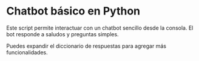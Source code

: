 # Chatbot básico en Python

Este script permite interactuar con un chatbot sencillo desde la consola. El bot responde a saludos y preguntas simples.

Puedes expandir el diccionario de respuestas para agregar más funcionalidades.
